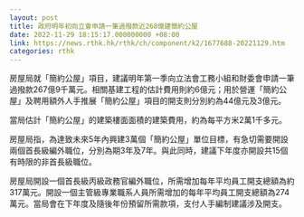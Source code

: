 ```yaml
---
layout: post
title: 政府明年初向立會申請一筆過撥款近268億建簡約公屋
date: 2022-11-29 18:15:17.000000000 +08:00
link: https://news.rthk.hk/rthk/ch/component/k2/1677688-20221129.htm
categories: rthk
---
```


房屋局就「簡約公屋」項目，建議明年第一季向立法會工務小組和財委會申請一筆過撥款267億9千萬元。相關基建工程的估計費用則約6億元；用於營運「簡約公屋」及聘用額外人手推展「簡約公屋」項目的開支則分別約為44億元及3億元。

當局估計「簡約公屋」的建築樓面面積的建築費用，約為每平方米2萬1千多元。

房屋局指，為達致未來5年內興建3萬個「簡約公屋」單位目標，有急切需要開設兩個首長級編外職位，分別為期3年及7年。與此同時，建議下年度亦開設共15個有時限的非首長級職位。

房屋局開設一個首長級丙級政務官編外職位，所需增加每年平均員工開支總額為約317萬元。開設一個主管級專業職系人員所需增加的每年平均員工開支總額為274萬元。當局會在下年度及隨後年份預留所需款項，支付人手編制建議涉及開支。

